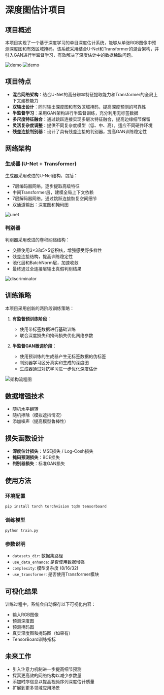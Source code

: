# 深度图估计项目

## 项目概述

本项目实现了一个基于深度学习的单目深度估计系统，能够从单张RGB图像中预测深度图和有效区域掩码。该系统采用结合U-Net和Transformer的混合架构，并引入GAN进行半监督学习，有效解决了深度估计中的数据稀缺问题。

![demo](https://github.com/sosopop/stripe_to_depth/raw/main/assets/demo1.jpg) 
![demo](https://github.com/sosopop/stripe_to_depth/raw/main/assets/demo2.jpg) 

## 项目特点

- **混合网络架构**：结合U-Net的高分辨率特征提取能力和Transformer的全局上下文建模能力
- **双输出设计**：同时输出深度图和有效区域掩码，提高深度预测的可靠性
- **半监督学习**：采用GAN架构进行半监督训练，充分利用无标签数据
- **多尺度特征融合**：通过跳跃连接实现多层次特征融合，提高边缘细节保留
- **灵活复杂度调整**：提供不同复杂度模型（低、中、高），适应不同硬件环境
- **残差连接判别器**：设计了具有残差连接的判别器，提高GAN训练稳定性

## 网络架构

### 生成器 (U-Net + Transformer)

生成器采用改进的U-Net结构，包括：

- 7层编码器网络，逐步提取高级特征
- 中间Transformer层，建模全局上下文依赖
- 7层解码器网络，通过跳跃连接恢复空间细节
- 双通道输出：深度图和掩码图

![unet](https://github.com/sosopop/stripe_to_depth/raw/main/assets/unet.png) 

### 判别器

判别器采用改进的卷积网络结构：

- 交替使用3×3和5×5卷积核，增强感受野多样性
- 残差连接结构，提高训练稳定性
- 池化层和BatchNorm层，加速收敛
- 最终通过全连接层输出真假判别结果

![discriminator](https://github.com/sosopop/stripe_to_depth/raw/main/assets/discriminator.png) 

## 训练策略

本项目采用创新的两阶段训练策略：

1. **有监督预训练阶段**：
   - 使用带标签数据进行基础训练
   - 联合深度损失和掩码损失优化网络参数

2. **半监督GAN微调阶段**：
   - 使用预训练的生成器产生无标签数据的伪标签
   - 判别器学习区分真实和生成的深度图
   - 生成器通过对抗学习进一步优化深度估计

![架构流程图](https://github.com/sosopop/stripe_to_depth/raw/main/assets/architecture.png) 

## 数据增强技术

- 随机水平翻转
- 随机擦除（模拟遮挡情况）
- 添加噪声（提高模型鲁棒性）

## 损失函数设计

- **深度估计损失**：MSE损失 / Log-Cosh损失
- **掩码预测损失**：BCE损失
- **判别器损失**：标准GAN损失

## 使用方法

### 环境配置

```bash
pip install torch torchvision tqdm tensorboard
```

### 训练模型

```bash
python train.py
```

### 参数说明

- `datasets_dir`: 数据集路径
- `use_data_enhance`: 是否使用数据增强
- `complexity`: 模型复杂度 (8/16/32)
- `use_transformer`: 是否使用Transformer模块

## 可视化结果

训练过程中，系统会自动保存以下可视化内容：

- 输入RGB图像
- 预测深度图
- 预测掩码图
- 真实深度图和掩码图（如果有）
- TensorBoard训练指标

## 未来工作

- 引入注意力机制进一步提高细节预测
- 探索更高效的网络结构以减少参数量
- 添加时序信息以提高视频序列深度估计质量
- 扩展到更多领域应用场景